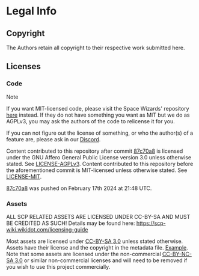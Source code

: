 ﻿# Legal Info

## Copyright

The Authors retain all copyright to their respective work submitted here.

## Licenses

### Code

> [!NOTE]
> If you want MIT-licensed code, please visit the Space Wizards' repository [here](https://github.com/space-wizards/space-station-14/) instead.
> If they do not have something you want as MIT but we do as AGPLv3, you may ask the authors of the code to relicense it for you.
> 
> If you can not figure out the license of something, or who the author(s) of a feature are, please ask in our [Discord](https://discord.gg/X4QEXxUrsJ).

Content contributed to this repository after commit [87c70a8](https://github.com/Simple-Station/Einstein-Engines/commit/87c70a89a67d0521a56388e6b1c3f2cb947943e4) is licensed under the GNU Affero General Public License version 3.0 unless otherwise stated.
See [LICENSE-AGPLv3](./LICENSE-AGPLv3.txt).
Content contributed to this repository before the aforementioned commit is MIT-licensed unless otherwise stated.
See [LICENSE-MIT](./LICENSE-MIT.txt).

[87c70a8](https://github.com/Simple-Station/Einstein-Engines/commit/87c70a89a67d0521a56388e6b1c3f2cb947943e4) was pushed on February 17th 2024 at 21:48 UTC.

### Assets

ALL SCP RELATED ASSETS ARE LICENSED UNDER CC-BY-SA AND MUST BE CREDITED AS SUCH!
Details may be found here: https://scp-wiki.wikidot.com/licensing-guide

Most assets are licensed under [CC-BY-SA 3.0](https://creativecommons.org/licenses/by-sa/3.0/) unless stated otherwise.
Assets have their license and the copyright in the metadata file.
[Example](./Resources/Textures/Objects/Tools/crowbar.rsi/meta.json).
Note that some assets are licensed under the non-commercial [CC-BY-NC-SA 3.0](https://creativecommons.org/licenses/by-nc-sa/3.0/) or similar non-commercial licenses and will need to be removed if you wish to use this project commercially.

